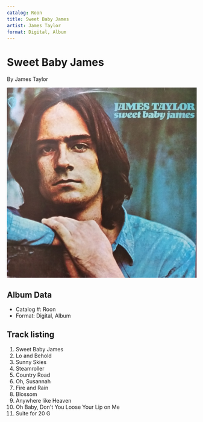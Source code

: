 ```yaml
---
catalog: Roon
title: Sweet Baby James
artist: James Taylor
format: Digital, Album
---
```


# Sweet Baby James

By James Taylor

![](../../assets/albumcovers/James_Taylor-Sweet_Baby_James.png)

## Album Data

- Catalog #: Roon
- Format: Digital, Album


## Track listing


1. Sweet Baby James
2. Lo and Behold
3. Sunny Skies
4. Steamroller
5. Country Road
6. Oh, Susannah
7. Fire and Rain
8. Blossom
9. Anywhere like Heaven
10. Oh Baby, Don't You Loose Your Lip on Me
11. Suite for 20 G


